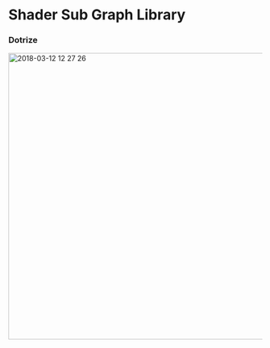 # Shader Sub Graph Library

### Dotrize

<img width="569" alt="2018-03-12 12 27 26" src="https://user-images.githubusercontent.com/1482297/37264475-d981fdce-25f0-11e8-8c98-c7c3db3136b1.png">
